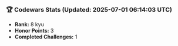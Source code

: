 ### 🏆 Codewars Stats (Updated: 2025-07-01 06:14:03 UTC)

- **Rank:** 8 kyu
- **Honor Points:** 3
- **Completed Challenges:** 1

